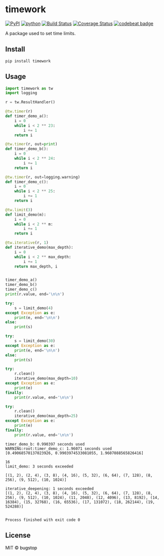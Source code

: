 # timework

[![PyPI](https://img.shields.io/pypi/v/timework)](https://pypi.org/project/timework/)
[![python](https://img.shields.io/badge/python-3-blue)](https://www.python.org)
[![Build Status](https://travis-ci.org/bugstop/timework-pylib.svg?branch=master)](https://travis-ci.org/bugstop/timework-pylib)
[![Coverage Status](https://coveralls.io/repos/github/bugstop/timework-pylib/badge.svg?branch=master)](https://coveralls.io/github/bugstop/timework-pylib?branch=master)
[![codebeat badge](https://codebeat.co/badges/3d301de4-a88c-4a8a-9712-373fab3126e4)](https://codebeat.co/projects/github-com-bugstop-timework-pylib-master)

A package used to set time limits.

## Install

```
pip install timework
```

## Usage

```python
import timework as tw
import logging

r = tw.ResultHandler()

@tw.timer(r)
def timer_demo_a():
    i = 0
    while i < 2 ** 23:
        i += 1
    return i

@tw.timer(r, out=print)
def timer_demo_b():
    i = 0
    while i < 2 ** 24:
        i += 1
    return i

@tw.timer(r, out=logging.warning)
def timer_demo_c():
    i = 0
    while i < 2 ** 25:
        i += 1
    return i

@tw.limit(3)
def limit_demo(m):
    i = 0
    while i < 2 ** m:
        i += 1
    return i

@tw.iterative(r, 1)
def iterative_demo(max_depth):
    i = 0
    while i < 2 ** max_depth:
        i += 1
    return max_depth, i


timer_demo_a()
timer_demo_b()
timer_demo_c()
print(r.value, end='\n\n')

try:
    s = limit_demo(4)
except Exception as e:
    print(e, end='\n\n')
else:
    print(s)

try:
    s = limit_demo(30)
except Exception as e:
    print(e, end='\n\n')
else:
    print(s)

try:
    r.clean()
    iterative_demo(max_depth=10)
except Exception as e:
    print(e)
finally:
    print(r.value, end='\n\n')

try:
    r.clean()
    iterative_demo(max_depth=25)
except Exception as e:
    print(e)
finally:
    print(r.value, end='\n\n')

```
```
timer_demo_b: 0.990397 seconds used
WARNING:root:timer_demo_c: 1.96071 seconds used
[0.49068570137023926, 0.9903974533081055, 1.9607088565826416]

16
limit_demo: 3 seconds exceeded

[(1, 2), (2, 4), (3, 8), (4, 16), (5, 32), (6, 64), (7, 128), (8, 256), (9, 512), (10, 1024)]

iterative_deepening: 1 seconds exceeded
[(1, 2), (2, 4), (3, 8), (4, 16), (5, 32), (6, 64), (7, 128), (8, 256), (9, 512), (10, 1024), (11, 2048), (12, 4096), (13, 8192), (14, 16384), (15, 32768), (16, 65536), (17, 131072), (18, 262144), (19, 524288)]


Process finished with exit code 0
```

## License

MIT © <a href="https://github.com/bugstop" style="color:black;text-decoration: none !important;">bugstop</a>